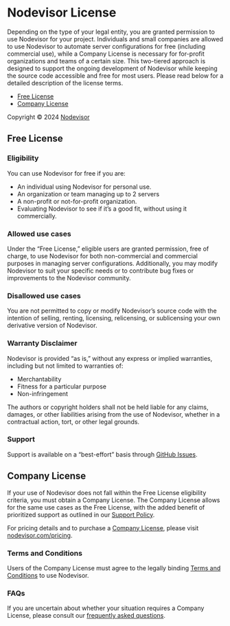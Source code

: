 # Nodevisor License

Depending on the type of your legal entity, you are granted permission to use Nodevisor for your project. Individuals and small companies are allowed to use Nodevisor to automate server configurations for free (including commercial use), while a Company License is necessary for for-profit organizations and teams of a certain size. This two-tiered approach is designed to support the ongoing development of Nodevisor while keeping the source code accessible and free for most users. Please read below for a detailed description of the license terms.

- [Free License](#free-license)
- [Company License](#company-license)

Copyright © 2024 [Nodevisor](https://www.nodevisor.com)

## Free License

### Eligibility

You can use Nodevisor for free if you are:

- An individual using Nodevisor for personal use.
- An organization or team managing up to 2 servers
- A non-profit or not-for-profit organization.
- Evaluating Nodevisor to see if it’s a good fit, without using it commercially.

### Allowed use cases

Under the “Free License,” eligible users are granted permission, free of charge, to use Nodevisor for both non-commercial and commercial purposes in managing server configurations. Additionally, you may modify Nodevisor to suit your specific needs or to contribute bug fixes or improvements to the Nodevisor community.

### Disallowed use cases

You are not permitted to copy or modify Nodevisor’s source code with the intention of selling, renting, licensing, relicensing, or sublicensing your own derivative version of Nodevisor.

### Warranty Disclaimer

Nodevisor is provided “as is,” without any express or implied warranties, including but not limited to warranties of:

-	Merchantability
- Fitness for a particular purpose
- Non-infringement

The authors or copyright holders shall not be held liable for any claims, damages, or other liabilities arising from the use of Nodevisor, whether in a contractual action, tort, or other legal grounds.

### Support

Support is available on a “best-effort” basis through [GitHub Issues](https://github.com/nodevisor/nodevisor/issues).

## Company License

If your use of Nodevisor does not fall within the Free License eligibility criteria, you must obtain a Company License. The Company License allows for the same use cases as the Free License, with the added benefit of prioritized support as outlined in our [Support Policy](https://www.nodevisor.com/support).


For pricing details and to purchase a [Company License](https://www.nodevisor.com/license), please visit [nodevisor.com/pricing](https://www.nodevisor.com/pricing).

### Terms and Conditions

Users of the Company License must agree to the legally binding [Terms and Conditions](https://www.nodevisor.com/terms) to use Nodevisor.


### FAQs

If you are uncertain about whether your situation requires a Company License, please consult our [frequently asked questions](https://www.nodevisor.com/faq).
